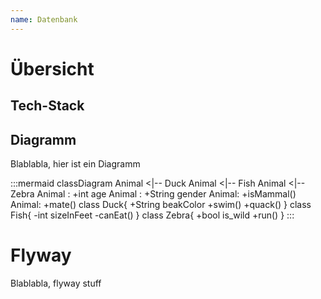 ```yaml
---
name: Datenbank
---
```



# Übersicht

## Tech-Stack

## Diagramm
Blablabla, hier ist ein Diagramm

:::mermaid
classDiagram
    Animal <|-- Duck
    Animal <|-- Fish
    Animal <|-- Zebra
    Animal : +int age
    Animal : +String gender
    Animal: +isMammal()
    Animal: +mate()
    class Duck{
      +String beakColor
      +swim()
      +quack()
    }
    class Fish{
      -int sizeInFeet
      -canEat()
    }
    class Zebra{
      +bool is_wild
      +run()
    }
:::

# Flyway
Blablabla, flyway stuff